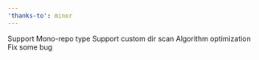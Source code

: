 ```yaml
---
'thanks-to': minor
---
```


Support Mono-repo type
Support custom dir scan
Algorithm optimization
Fix some bug
